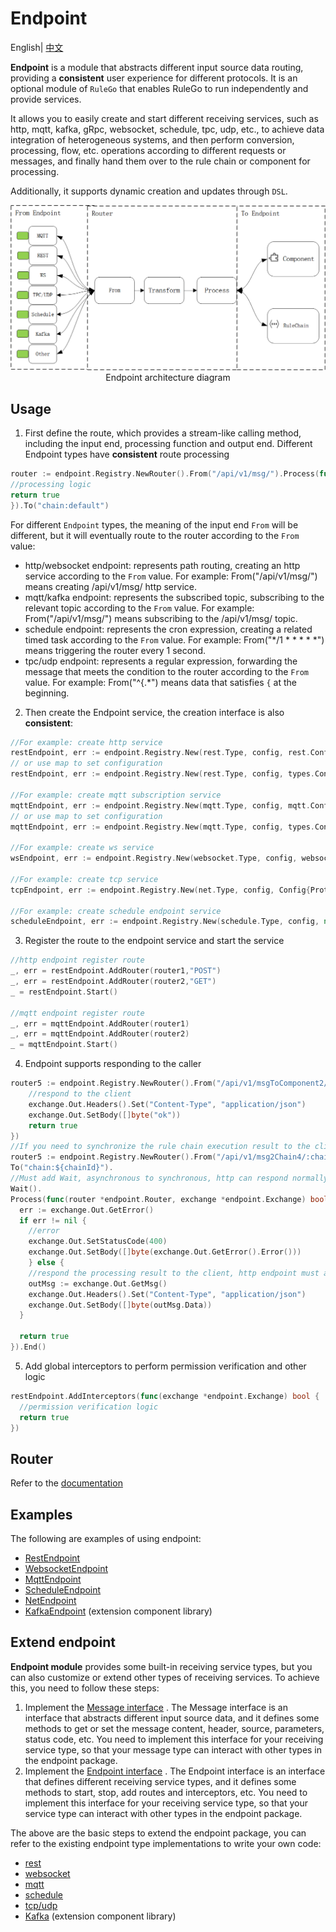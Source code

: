 # Endpoint

English| [中文](README_ZH.md)

**Endpoint** is a module that abstracts different input source data routing, providing a **consistent** user experience for different protocols. It is an optional module of `RuleGo` that enables RuleGo to run independently and provide services.

It allows you to easily create and start different receiving services, such as http, mqtt, kafka, gRpc, websocket, schedule, tpc, udp, etc., to achieve data integration of heterogeneous systems, and then perform conversion, processing, flow, etc. operations according to different requests or messages, and finally hand them over to the rule chain or component for processing.

Additionally, it supports dynamic creation and updates through `DSL`.

<img src="../doc/imgs/endpoint/endpoint.png">
<div style="text-align: center;">Endpoint architecture diagram</div>

## Usage

1. First define the route, which provides a stream-like calling method, including the input end, processing function and output end. Different Endpoint types have **consistent** route processing

```go
router := endpoint.Registry.NewRouter().From("/api/v1/msg/").Process(func(exchange *endpoint.Exchange) bool {
//processing logic
return true
}).To("chain:default")
```
For different `Endpoint` types, the meaning of the input end `From` will be different, but it will eventually route to the router according to the `From` value:
- http/websocket endpoint: represents path routing, creating an http service according to the `From` value. For example: From("/api/v1/msg/") means creating /api/v1/msg/ http service.
- mqtt/kafka endpoint: represents the subscribed topic, subscribing to the relevant topic according to the `From` value. For example: From("/api/v1/msg/") means subscribing to the /api/v1/msg/ topic.
- schedule endpoint: represents the cron expression, creating a related timed task according to the `From` value. For example: From("*/1 * * * * *") means triggering the router every 1 second.
- tpc/udp endpoint: represents a regular expression, forwarding the message that meets the condition to the router according to the `From` value. For example: From("^{.*") means data that satisfies `{` at the beginning.

2. Then create the Endpoint service, the creation interface is also **consistent**:

```go
//For example: create http service
restEndpoint, err := endpoint.Registry.New(rest.Type, config, rest.Config{Server: ":9090",})
// or use map to set configuration
restEndpoint, err := endpoint.Registry.New(rest.Type, config, types.Configuration{"server": ":9090",})

//For example: create mqtt subscription service
mqttEndpoint, err := endpoint.Registry.New(mqtt.Type, config, mqtt.Config{Server: "127.0.0.1:1883",})
// or use map to set configuration
mqttEndpoint, err := endpoint.Registry.New(mqtt.Type, config, types.Configuration{"server": "127.0.0.1:1883",})

//For example: create ws service
wsEndpoint, err := endpoint.Registry.New(websocket.Type, config, websocket.Config{Server: ":9090"})

//For example: create tcp service
tcpEndpoint, err := endpoint.Registry.New(net.Type, config, Config{Protocol: "tcp", Server:   ":8888",})

//For example: create schedule endpoint service
scheduleEndpoint, err := endpoint.Registry.New(schedule.Type, config, nil)
```

3. Register the route to the endpoint service and start the service
```go
//http endpoint register route
_, err = restEndpoint.AddRouter(router1,"POST")
_, err = restEndpoint.AddRouter(router2,"GET")
_ = restEndpoint.Start()

//mqtt endpoint register route
_, err = mqttEndpoint.AddRouter(router1)
_, err = mqttEndpoint.AddRouter(router2)
_ = mqttEndpoint.Start()
```

4. Endpoint supports responding to the caller
```go
router5 := endpoint.Registry.NewRouter().From("/api/v1/msgToComponent2/:msgType").Process(func(router *endpoint.Router, exchange *endpoint.Exchange) bool {
    //respond to the client
    exchange.Out.Headers().Set("Content-Type", "application/json")
    exchange.Out.SetBody([]byte("ok"))
    return true
})
//If you need to synchronize the rule chain execution result to the client, add the wait semantics
router5 := endpoint.Registry.NewRouter().From("/api/v1/msg2Chain4/:chainId").
To("chain:${chainId}").
//Must add Wait, asynchronous to synchronous, http can respond normally, if not synchronous response, do not add this sentence, will affect the throughput
Wait().
Process(func(router *endpoint.Router, exchange *endpoint.Exchange) bool {
  err := exchange.Out.GetError()
  if err != nil {
    //error
    exchange.Out.SetStatusCode(400)
    exchange.Out.SetBody([]byte(exchange.Out.GetError().Error()))
    } else {
    //respond the processing result to the client, http endpoint must add Wait(), otherwise it cannot respond normally
    outMsg := exchange.Out.GetMsg()
    exchange.Out.Headers().Set("Content-Type", "application/json")
    exchange.Out.SetBody([]byte(outMsg.Data))
  }

  return true
}).End()
```

5. Add global interceptors to perform permission verification and other logic
```go
restEndpoint.AddInterceptors(func(exchange *endpoint.Exchange) bool {
  //permission verification logic
  return true
})
```

## Router

Refer to the [documentation](https://rulego.cc/pages/45008b/)

## Examples

The following are examples of using endpoint:
- [RestEndpoint](/examples/http_endpoint/http_endpoint.go)
- [WebsocketEndpoint](/endpoint/websocket/websocket_test.go)
- [MqttEndpoint](/endpoint/mqtt/mqtt_test.go)
- [ScheduleEndpoint](/endpoint/schedule/schedule_test.go)
- [NetEndpoint](/endpoint/net/net_test.go)
- [KafkaEndpoint](https://github.com/rulego/rulego-components/blob/main/endpoint/kafka/kafka_test.go) (extension component library)

## Extend endpoint

**Endpoint module** provides some built-in receiving service types, but you can also customize or extend other types of receiving services. To achieve this, you need to follow these steps:

1. Implement the [Message interface](/endpoint/endpoint.go#L62) . The Message interface is an interface that abstracts different input source data, and it defines some methods to get or set the message content, header, source, parameters, status code, etc. You need to implement this interface for your receiving service type, so that your message type can interact with other types in the endpoint package.
2. Implement the [Endpoint interface](/endpoint/endpoint.go#L40) . The Endpoint interface is an interface that defines different receiving service types, and it defines some methods to start, stop, add routes and interceptors, etc. You need to implement this interface for your receiving service type, so that your service type can interact with other types in the endpoint package.

The above are the basic steps to extend the endpoint package, you can refer to the existing endpoint type implementations to write your own code:
- [rest](https://github.com/rulego/rulego/tree/main/endpoint/rest/rest.go)
- [websocket](https://github.com/rulego/rulego/tree/main/endpoint/websocket/websocket.go)
- [mqtt](https://github.com/rulego/rulego/tree/main/endpoint/mqtt/mqtt.go)
- [schedule](https://github.com/rulego/rulego/tree/main/endpoint/schedule/schedule.go)
- [tcp/udp](https://github.com/rulego/rulego/tree/main/endpoint/net/net.go)
- [Kafka](https://github.com/rulego/rulego-components/blob/main/endpoint/kafka/kafka.go) (extension component library)